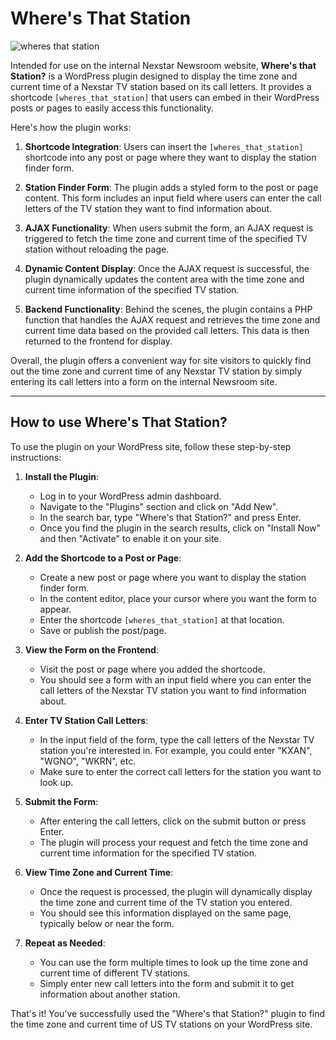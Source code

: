 # Where's That Station

![wheres that station](https://github.com/heliogoodbye/Wheres-That-Station/assets/105381685/c67a370e-a331-4017-a137-15f0b7df1eaf)

Intended for use on the internal Nexstar Newsroom website, **Where's that Station?** is a WordPress plugin designed to display the time zone and current time of a Nexstar TV station based on its call letters. It provides a shortcode `[wheres_that_station]` that users can embed in their WordPress posts or pages to easily access this functionality.

Here's how the plugin works:

1. **Shortcode Integration**: Users can insert the `[wheres_that_station]` shortcode into any post or page where they want to display the station finder form.

2. **Station Finder Form**: The plugin adds a styled form to the post or page content. This form includes an input field where users can enter the call letters of the TV station they want to find information about.

3. **AJAX Functionality**: When users submit the form, an AJAX request is triggered to fetch the time zone and current time of the specified TV station without reloading the page.

4. **Dynamic Content Display**: Once the AJAX request is successful, the plugin dynamically updates the content area with the time zone and current time information of the specified TV station.

5. **Backend Functionality**: Behind the scenes, the plugin contains a PHP function that handles the AJAX request and retrieves the time zone and current time data based on the provided call letters. This data is then returned to the frontend for display.

Overall, the plugin offers a convenient way for site visitors to quickly find out the time zone and current time of any Nexstar TV station by simply entering its call letters into a form on the internal Newsroom site.

---

## How to use Where's That Station?

To use the plugin on your WordPress site, follow these step-by-step instructions:

1. **Install the Plugin**:
   - Log in to your WordPress admin dashboard.
   - Navigate to the "Plugins" section and click on "Add New".
   - In the search bar, type "Where's that Station?" and press Enter.
   - Once you find the plugin in the search results, click on "Install Now" and then "Activate" to enable it on your site.

2. **Add the Shortcode to a Post or Page**:
   - Create a new post or page where you want to display the station finder form.
   - In the content editor, place your cursor where you want the form to appear.
   - Enter the shortcode `[wheres_that_station]` at that location.
   - Save or publish the post/page.

3. **View the Form on the Frontend**:
   - Visit the post or page where you added the shortcode.
   - You should see a form with an input field where you can enter the call letters of the Nexstar TV station you want to find information about.

4. **Enter TV Station Call Letters**:
   - In the input field of the form, type the call letters of the Nexstar TV station you're interested in. For example, you could enter "KXAN", "WGNO", "WKRN", etc.
   - Make sure to enter the correct call letters for the station you want to look up.

5. **Submit the Form**:
   - After entering the call letters, click on the submit button or press Enter.
   - The plugin will process your request and fetch the time zone and current time information for the specified TV station.

6. **View Time Zone and Current Time**:
   - Once the request is processed, the plugin will dynamically display the time zone and current time of the TV station you entered.
   - You should see this information displayed on the same page, typically below or near the form.

7. **Repeat as Needed**:
   - You can use the form multiple times to look up the time zone and current time of different TV stations.
   - Simply enter new call letters into the form and submit it to get information about another station.

That's it! You've successfully used the "Where's that Station?" plugin to find the time zone and current time of US TV stations on your WordPress site.
